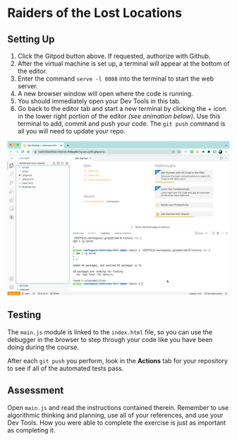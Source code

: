 # Raiders of the Lost Locations

## Setting Up

1. Click the Gitpod button above. If requested, authorize with Github.
2. After the virtual machine is set up, a terminal will appear at the bottom of the editor.
3. Enter the command `serve -l 8088` into the terminal to start the web server.
4. A new browser window will open where the code is running.
5. You should immediately open your Dev Tools in this tab.
6. Go back to the editor tab and start a new terminal by clicking the + icon in the lower right portion of the editor _(see animation below)_. Use this terminal to add, commit and push your code. The `git push` command is all you will need to update your repo.

![animation for starting web server and new terminal](./demo.gif)

## Testing

The `main.js` module is linked to the `index.html` file, so you can use the debugger in the browser to step through your code like you have been doing during the course.

After each `git push` you perform, look in the **Actions** tab for your repository to see if all of the automated tests pass.

## Assessment

Open `main.js` and read the instructions contained therein. Remember to use algorithmic thinking and planning, use all of your references, and use your Dev Tools. How you were able to complete the exercise is just as important as completing it.